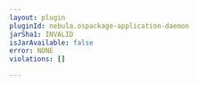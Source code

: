 ```yaml
---
layout: plugin
pluginId: nebula.ospackage-application-daemon
jarSha1: INVALID
isJarAvailable: false
error: NONE
violations: []

---
```

